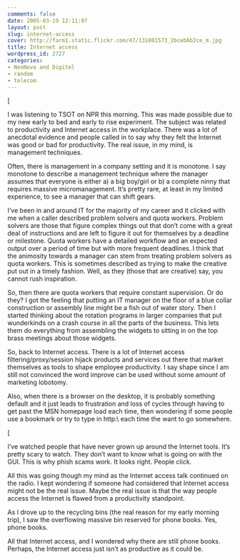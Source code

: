 ```yaml
---
comments: false
date: 2005-03-19 12:11:07
layout: post
slug: internet-access
cover: http://farm1.static.flickr.com/47/131081573_2bceb6b2ce_m.jpg
title: Internet access
wordpress_id: 2727
categories:
- NeoNova and Digitel
- random
- telecom
---
```


[

I was listening to TSOT on NPR this morning. This was made possible due to my new early to bed and early to rise experiment. The subject was related to productivity and Internet access in the workplace. There was a lot of anecdotal evidence and people called in to say why they felt the Internet was good or bad for productivity. The real issue, in my mind, is management techniques.

Often, there is management in a company setting and it is monotone. I say monotone to describe a management technique where the manager assumes that everyone is either a) a big boy/girl or b) a complete ninny that requires massive micromanagement. It’s pretty rare, at least in my limited experience, to see a manager that can shift gears.

I’ve been in and around IT for the majority of my career and it clicked with me when a caller described problem solvers and quota workers. Problem solvers are those that figure complex things out that don’t come with a great deal of instructions and are left to figure it out for themselves by a deadline or milestone. Quota workers have a detailed workflow and an expected output over a period of time but with more frequent deadlines. I think that the animosity towards a manager can stem from treating problem solvers as quota workers. This is sometimes described as trying to make the creative put out in a timely fashion. Well, as they (those that are creative) say, you cannot rush inspiration.

So, then there are quota workers that require constant supervision. Or do they? I got the feeling that putting an IT manager on the floor of a blue collar construction or assembly line might be a fish out of water story. Then I started thinking about the rotation programs in larger companies that put wunderkinds on a crash course in all the parts of the business. This lets them do everything from assembling the widgets to sitting in on the top brass meetings about those widgets.

So, back to Internet access. There is a lot of Internet access filtering/proxy/session hijack products and services out there that market themselves as tools to shape employee productivity. I say shape since I am still not convinced the word improve can be used without some amount of marketing lobotomy.

Also, when there is a browser on the desktop, it is probably something default and it just leads to frustration and loss of cycles through having to get past the MSN homepage load each time, then wondering if some people use a bookmark or try to type in http:\ each time the want to go somewhere.

[

I’ve watched people that have never grown up around the Internet tools. It’s pretty scary to watch. They don’t want to know what is going on with the GUI. This is why phish scams work. It looks right. People click.

All this was going though my mind as the Internet access talk continued on the radio. I kept wondering if someone had considered that Internet access might not be the real issue. Maybe the real issue is that the way people access the Internet is flawed from a productivity standpoint.

As I drove up to the recycling bins (the real reason for my early morning trip), I saw the overflowing massive bin reserved for phone books. Yes, phone books.

All that Internet access, and I wondered why there are still phone books. Perhaps, the Internet access just isn’t as productive as it could be.

